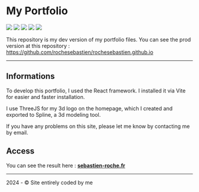# My Portfolio
[![](https://shields.io/badge/react-black?logo=react&style=for-the-badge)](https://react.dev/)
[![](https://img.shields.io/badge/Vite-B73BFE?style=for-the-badge&logo=vite&logoColor=FFD62E)](https://vitejs.dev)
[![](https://img.shields.io/badge/npm-CB3837?style=for-the-badge&logo=npm&logoColor=white)](https://www.npmjs.com/)
[![](https://img.shields.io/badge/JavaScript-F7DF1E?style=for-the-badge&logo=javascript&logoColor=black)](https://wikipedia.org/wiki/JavaScript)
[![](https://img.shields.io/badge/Sass-CC6699?style=for-the-badge&logo=sass&logoColor=white)](https://sass-lang.com/)

This repository is my dev version of my portfolio files.
You can see the prod version at this repository : 
https://github.com/rochesebastien/rochesebastien.github.io

----

## Informations

To develop this portfolio, I used the React framework. I installed it via Vite for easier and faster installation.

I use ThreeJS for my 3d logo on the homepage, which I created and exported to Spline, a 3d modeling tool.

If you have any problems on this site, please let me know by contacting me by email.

## Access

You can see the result here : **[sebastien-roche.fr](https://sebastien-roche.fr/)**

---

2024 - © Site entirely coded by me